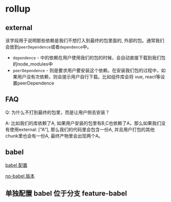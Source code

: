 # rollup

## external
该字段用于说明那些依赖是我们不想打入到最终的包里面的, 外部的包。通常我们会放到`peerDependence`或者`dependence`中。
- `dependence` - 中的依赖在用户使用我们的包的时候，会自动直接下载到我们包的node_modules中
- `peerDependence` - 则是要求用户要安装这个依赖。在安装我们包的过程中，如果用户没有次依赖，则会提示用户自行下载。比如组件库会将 vue, react等设置peerDependence

## FAQ
Q: 为什么不打到最终的包里，而是让用户侧去安装？

A: 比如我们的库依赖了A, 如果用户安装的包里有B,C也依赖了A，那么如果我们没有使用external: ["A"], 那么我们的代码里会包含一份A, 并且用户打包的其他chunk里也会有一份A, 最终产物里会出现两个A。
## babel
[babel 配置](./babel.md)

[no-babel 版本](./no-babel.md)

## 单独配置 babel 位于分支 feature-babel
